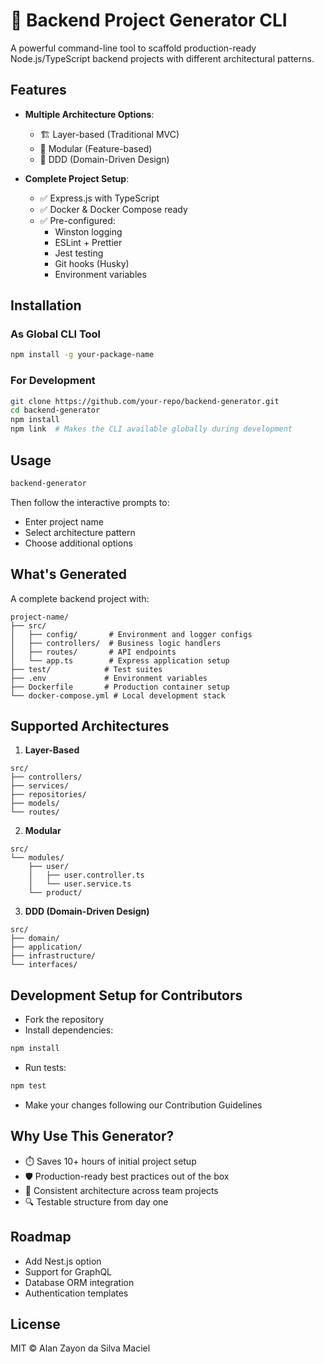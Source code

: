 # 🚀 Backend Project Generator CLI

A powerful command-line tool to scaffold production-ready Node.js/TypeScript backend projects with different architectural patterns.

## Features

- **Multiple Architecture Options**:
  - 🏗️ Layer-based (Traditional MVC)
  - 🧩 Modular (Feature-based)
  - 🏰 DDD (Domain-Driven Design)

- **Complete Project Setup**:
  - ✅ Express.js with TypeScript
  - ✅ Docker & Docker Compose ready
  - ✅ Pre-configured:
    - Winston logging
    - ESLint + Prettier
    - Jest testing
    - Git hooks (Husky)
    - Environment variables

## Installation

### As Global CLI Tool
```bash
npm install -g your-package-name
```

### For Development
```bash
git clone https://github.com/your-repo/backend-generator.git
cd backend-generator
npm install
npm link  # Makes the CLI available globally during development
```

## Usage

```bash
backend-generator
```

Then follow the interactive prompts to:

- Enter project name  
- Select architecture pattern  
- Choose additional options  

## What's Generated

A complete backend project with:

```
project-name/
├── src/
│   ├── config/       # Environment and logger configs
│   ├── controllers/  # Business logic handlers
│   ├── routes/       # API endpoints
│   └── app.ts        # Express application setup
├── test/            # Test suites
├── .env             # Environment variables
├── Dockerfile       # Production container setup
└── docker-compose.yml # Local development stack
```

## Supported Architectures

1. **Layer-Based**
```
src/
├── controllers/
├── services/
├── repositories/
├── models/
└── routes/
```

2. **Modular**
```
src/
└── modules/
    ├── user/
    │   ├── user.controller.ts
    │   └── user.service.ts
    └── product/
```

3. **DDD (Domain-Driven Design)**
```
src/
├── domain/
├── application/
├── infrastructure/
└── interfaces/
```

## Development Setup for Contributors

- Fork the repository  
- Install dependencies:

```bash
npm install
```

- Run tests:

```bash
npm test
```

- Make your changes following our Contribution Guidelines

## Why Use This Generator?

- ⏱️ Saves 10+ hours of initial project setup  
- 🛡️ Production-ready best practices out of the box  
- 🔄 Consistent architecture across team projects  
- 🔍 Testable structure from day one  

## Roadmap

- Add Nest.js option  
- Support for GraphQL  
- Database ORM integration  
- Authentication templates  

## License

MIT © Alan Zayon da Silva Maciel
